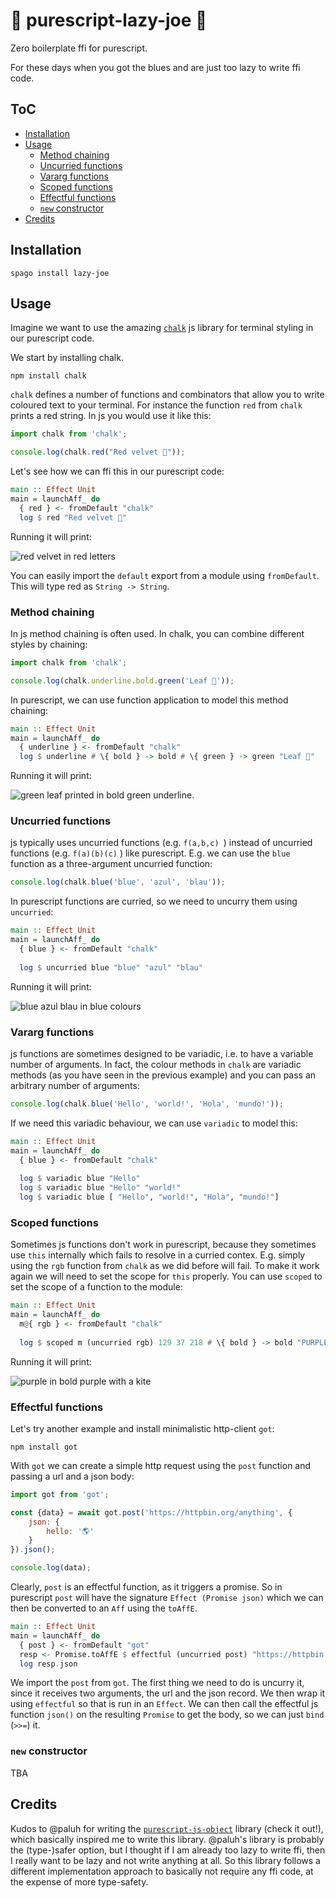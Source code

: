 # 🎷 purescript-lazy-joe 🦥

Zero boilerplate ffi for purescript. 

For these days when you got the blues and are just too lazy to write ffi code. 

## ToC
* [Installation](#installation)
* [Usage](#usage)
    * [Method chaining](#method-chaining)
    * [Uncurried functions](#uncurried-functions)
    * [Vararg functions](#vararg-functions)
    * [Scoped functions](#scoped-functions)
    * [Effectful functions](#effectful-functions)
    * [`new` constructor](#new-constructor)
* [Credits](#credits)

## Installation

```
spago install lazy-joe
```

## Usage

Imagine we want to use the amazing [`chalk`](https://github.com/chalk/chalk) js library for terminal styling in our purescript code. 

We start by installing chalk.
```
npm install chalk
```

`chalk` defines a number of functions and combinators that allow you to write coloured text to your terminal. For instance the function `red` from `chalk` prints a red string. In js you would use it like this:

```js
import chalk from 'chalk';

console.log(chalk.red("Red velvet 🎂"));
```

Let's see how we can ffi this in our purescript code:

```purescript
main :: Effect Unit
main = launchAff_ do
  { red } <- fromDefault "chalk"
  log $ red "Red velvet 🎂"
```
Running it will print:


![red velvet in red letters](./assets/red-velvet.png)


You can easily import the `default` export from a module using `fromDefault`. This will type red as `String -> String`.

### Method chaining

In js method chaining is often used. In chalk, you can combine different styles by chaining:

```js
import chalk from 'chalk';

console.log(chalk.underline.bold.green('Leaf 🍃'));
```

In purescript, we can use function application to model this method chaining:
```purescript
main :: Effect Unit
main = launchAff_ do
  { underline } <- fromDefault "chalk"
  log $ underline # \{ bold } -> bold # \{ green } -> green "Leaf 🍃"
```

Running it will print:

![green leaf printed in bold green underline](./assets/green-leaf.png).

### Uncurried functions

js typically uses uncurried functions (e.g. `f(a,b,c) `) instead of uncurried functions (e.g. `f(a)(b)(c)` ) like purescript. E.g. we can use the `blue` function as a three-argument uncurried function:

```js
console.log(chalk.blue('blue', 'azul', 'blau'));
```

In purescript functions are curried, so we need to uncurry them using `uncurried`:

```purescript
main :: Effect Unit
main = launchAff_ do
  { blue } <- fromDefault "chalk"
  
  log $ uncurried blue "blue" "azul" "blau"
```

Running it will print: 

![blue azul blau in blue colours](./assets/blau-azul.png)

### Vararg functions

js functions are sometimes designed to be variadic, i.e. to have a variable number of arguments. In fact, the colour methods in `chalk` are variadic methods (as you have seen in the previous example) and you can pass an arbitrary number of arguments:
```js
console.log(chalk.blue('Hello', 'world!', 'Hola', 'mundo!'));
```

If we need this variadic behaviour, we can use `variadic` to model this: 
```purescript
main :: Effect Unit
main = launchAff_ do
  { blue } <- fromDefault "chalk"
  
  log $ variadic blue "Hello"
  log $ variadic blue "Hello" "world!"
  log $ variadic blue [ "Hello", "world!", "Hola", "mundo!"]
```

### Scoped functions

Sometimes js functions don't work in purescript, because they  sometimes use `this` internally which fails to resolve in a curried contex. E.g. simply using the `rgb` function from `chalk` as we did before will fail. To make it work again we will need to set the scope for `this` properly. You can use `scoped` to set the scope of a function to the module: 

```purescript
main :: Effect Unit
main = launchAff_ do
  m@{ rgb } <- fromDefault "chalk"
  
  log $ scoped m (uncurried rgb) 129 37 218 # \{ bold } -> bold "PURPLE!!! 🪁"
```

Running it will print:

![purple in bold purple with a kite](./assets/purple-kite.png)

### Effectful functions

Let's try another example and install minimalistic http-client `got`:

```console
npm install got
```

With `got` we can create a simple http request using the `post` function and passing a url and a json body:
```js
import got from 'got';

const {data} = await got.post('https://httpbin.org/anything', {
	json: {
		hello: '🌎'
	}
}).json();

console.log(data);
```

Clearly, `post` is an effectful function, as it triggers a promise. So in purescript `post` will have the signature `Effect (Promise json)` which we can then be converted to an `Aff` using the `toAffE`.

```purescript
main :: Effect Unit
main = launchAff_ do
  { post } <- fromDefault "got"
  resp <- Promise.toAffE $ effectful (uncurried post) "https://httpbin.org/anything" { json: { hello: "🌎" } } >>= \{ json } -> json
  log resp.json
```

We import the `post` from `got`. The first thing we need to do is uncurry it, since it receives two arguments, the url and the json record. We then wrap it using `effectful` so that is run in an `Effect`. We can then call the effectful js function `json()` on the resulting `Promise` to get the body, so we can just `bind` (`>>=`) it.

### `new` constructor

TBA

## Credits

Kudos to @paluh for writing the [`purescript-js-object`](https://github.com/paluh/purescript-js-object) library (check it out!), which basically inspired me to write this library. @paluh's library is probably the (type-)safer option, but I thought if I am already too lazy to write ffi, then I really want to be lazy and not write anything at all. So this library follows a different implementation approach to basically not require any ffi code, at the expense of more type-safety.
